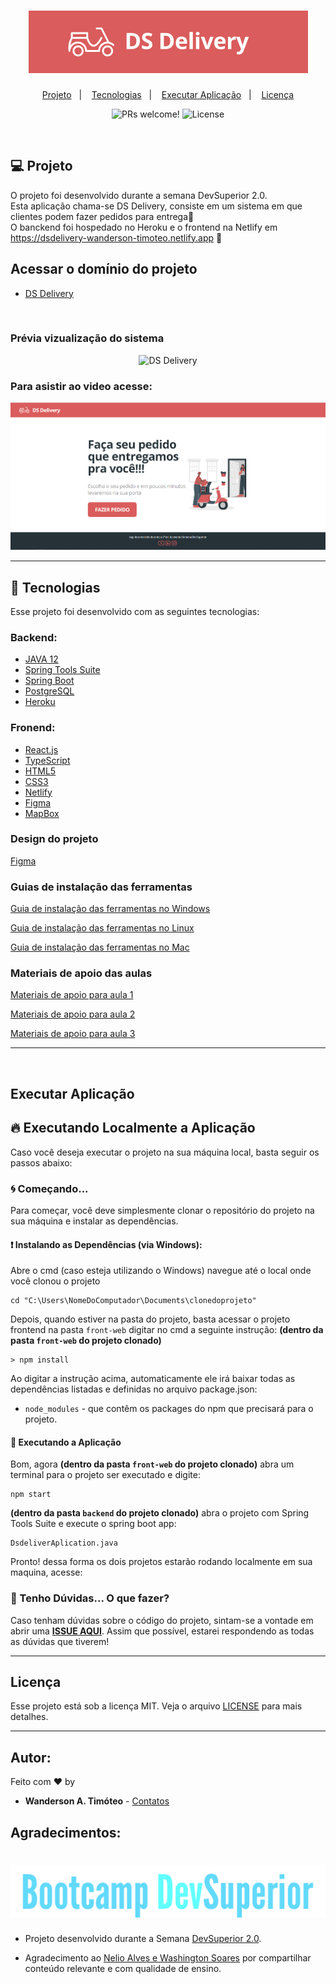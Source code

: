 <h1 align="center">
    <img alt="DS Delivery" title="DS Delivery" src="https://github.com/Wanderson-A-Timoteo/dsdeliver-sds2/blob/main/.github/logo.PNG" />
</h1>

<p align="center">
  <a href="#-projeto">Projeto</a>&nbsp;&nbsp;&nbsp;|&nbsp;&nbsp;&nbsp;
  <a href="#-tecnologias">Tecnologias</a>&nbsp;&nbsp;&nbsp;|&nbsp;&nbsp;&nbsp;
  <a href="#-executar aplicação">Executar Aplicação</a>&nbsp;&nbsp;&nbsp;|&nbsp;&nbsp;&nbsp;
  <a href="#-licença">Licença</a>
</p>

<p align="center">
 <img src="https://img.shields.io/static/v1?label=PRs&message=welcome&color=15C3D6&labelColor=000000" alt="PRs welcome!" />

  <img alt="License" src="https://img.shields.io/static/v1?label=license&message=MIT&color=15C3D6&labelColor=000000">
</p>
<br>

## 💻 Projeto

O projeto foi desenvolvido durante a semana DevSuperior 2.0. <br>
Esta aplicação chama-se DS Delivery, consiste em um sistema em que clientes podem fazer pedidos para entrega💜
<br>
O banckend foi hospedado no Heroku e o frontend na Netlify em https://dsdelivery-wanderson-timoteo.netlify.app 💜

## Acessar o domínio do projeto
- [DS Delivery](https://dsdelivery-wanderson-timoteo.netlify.app/)
<br>

### Prévia vizualização do sistema

<p align="center">
    <img alt="DS Delivery" title="DS Delivery" src=".github/DSDelivery.gif" />
</p>

### Para asistir ao video acesse:

[![DS Delivery](.github/home.png "Vídeo no Youtube")](https://www.youtube.com/watch?v=H3ky3PbFZuo)

---

## 🚀 Tecnologias

Esse projeto foi desenvolvido com as seguintes tecnologias:

### Backend:

- [JAVA 12](https://www.java.com/pt-BR/)
- [Spring Tools Suite](https://spring.io/tools)
- [Spring Boot](https://spring.io/projects/spring-boot)
- [PostgreSQL](https://www.postgresql.org/)
- [Heroku](https://www.heroku.com/)

### Fronend:

- [React.js](https://reactjs.org/)
- [TypeScript](https://www.typescriptlang.org/)
- [HTML5](https://developer.mozilla.org/pt-BR/docs/Web/HTML/HTML5)
- [CSS3](https://www.tutorialspoint.com/css/css3_tutorial.htm)
- [Netlify](https://www.netlify.com/)
- [Figma](https://www.figma.com/)
- [MapBox](https://www.mapbox.com/)

### Design do projeto

[Figma](https://www.figma.com/file/LAIvIzyaJsSl2A9NMrnR7W/DSDeliver01)

### Guias de instalação das ferramentas

[Guia de instalação das ferramentas no Windows](https://github.com/devsuperior/sds2/tree/master/instalacao/windows)

[Guia de instalação das ferramentas no Linux](https://github.com/devsuperior/sds2/tree/master/instalacao/linux)

[Guia de instalação das ferramentas no Mac](https://github.com/devsuperior/sds2/tree/master/instalacao/mac)

### Materiais de apoio das aulas

[Materiais de apoio para aula 1](https://github.com/devsuperior/sds2/tree/master/aula1)

[Materiais de apoio para aula 2](https://github.com/devsuperior/sds2/tree/master/aula2)

[Materiais de apoio para aula 3](https://github.com/devsuperior/sds2/tree/master/aula3)

---

<br>

## Executar Aplicação

## 🔥 Executando Localmente a Aplicação

Caso você deseja executar o projeto na sua máquina local, basta seguir os passos abaixo:

### 🌀 Começando...

Para começar, você deve simplesmente clonar o repositório do projeto na sua máquina e instalar as dependências.

#### ❗️ Instalando as Dependências (via Windows):

Abre o cmd (caso esteja utilizando o Windows) navegue até o local onde você clonou o projeto

```
cd "C:\Users\NomeDoComputador\Documents\clonedoprojeto"
```

Depois, quando estiver na pasta do projeto, basta acessar o projeto frontend na pasta `front-web` digitar no cmd a seguinte instrução: **(dentro da pasta `front-web` do projeto clonado)**

```
> npm install
```

Ao digitar a instrução acima, automaticamente ele irá baixar todas as dependências listadas e definidas no arquivo package.json:

- `node_modules` - que contêm os packages do npm que precisará para o projeto.

#### 💨 Executando a Aplicação

Bom, agora **(dentro da pasta `front-web` do projeto clonado)** abra um terminal para o projeto ser executado e digite:

```
npm start
```

**(dentro da pasta `backend` do projeto clonado)** abra o projeto com Spring Tools Suite e execute o spring boot app:

```
DsdeliverAplication.java
```

Pronto! dessa forma os dois projetos estarão rodando localmente em sua maquina, acesse:
<br>

### 🚩 Tenho Dúvidas... O que fazer?

Caso tenham dúvidas sobre o código do projeto, sintam-se a vontade em abrir uma **[ISSUE AQUI](https://github.com/Wanderson-A-Timoteo/dsdeliver-sds2/issues)**. Assim que possível, estarei respondendo as todas as dúvidas que tiverem!

---

## Licença

Esse projeto está sob a licença MIT. Veja o arquivo [LICENSE](LICENSE.md) para mais detalhes.

---

## Autor:

Feito com ♥ by

- **Wanderson A. Timóteo** - [Contatos](https://wanderson.ga)

## Agradecimentos:

<h1 align="center">
    <img alt="DevSuperior" title="DevSuperior" src=".github/devsuperior.png" />
</h1>

- Projeto desenvolvido durante a Semana [DevSuperior 2.0](https://devsuperior.com.br/).

- Agradecimento ao [Nelio Alves e Washington Soares](https://github.com/devsuperior) por compartilhar conteúdo relevante e com qualidade de ensino.
